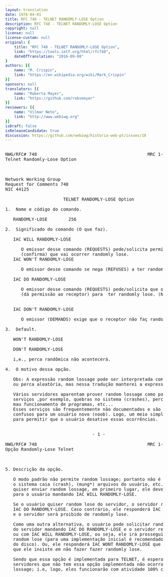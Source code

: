 ```yaml
---
layout: translation
date: 1978-04-01
title: RFC 748 - TELNET RANDOMLY-LOSE Option
description: RFC 748 - TELNET RANDOMLY-LOSE Option
copyright: null
license: null
license-custom: null
original: {
    title: "RFC 748 - TELNET RANDOMLY-LOSE Option",
    link: "https://tools.ietf.org/html/rfc748",
    dateOfTranslation: "2016-09-08"
}
authors: [{
    name: "M. Crispin",
    link: "https://en.wikipedia.org/wiki/Mark_Crispin"
}]
sponsors: null
translators: [{
    name: "Roberta Mayer",
    link: "https://github.com/robsmayer"
}]
reviewers: [{
    name: "Vilmar Neto",
    link: "http://www.webiwg.org"
}]
isDraft: false
isReleaseCandidate: true
discussion: https://github.com/webiwg/historia-web-pt/issues/18
---
```


<pre>

NWG/RFC# 748                                          MRC 1-APR-78 44125
Telnet Randomly-Lose Option



Network Working Group                                         M. Crispin
Request for Comments 748                                           SU-AI
NIC 44125                                                   1 April 1978

                      TELNET RANDOMLY-LOSE Option

1.  Nome e código do comando.

   RANDOMLY-LOSE        256

2.  Significado do comando (O que faz).

   IAC WILL RANDOMLY-LOSE

      O emissor desse comando (REQUESTS) pede/solicita permissão
      (confirma) que vai ocorrer randomly lose.
   IAC WON'T RANDOMLY-LOSE

      O emissor desse comando se nega (REFUSES) a ter randomly lose.

   IAC DO RANDOMLY-LOSE

      O emissor desse comando (REQUESTS) pede/solicita que o receptor
      (dá permissão ao receptor) para  ter randomly lose. (Nota: não gostei dessa tradução)


   IAC DON'T RANDOMLY-LOSE

      O emissor (DEMANDS) exige que o receptor não faç randomly lose.

3.  Default.

   WON'T RANDOMLY-LOSE

   DON'T RANDOMLY-LOSE

   i,e., perca randômica não acontecerá.

4.  O motivo dessa opção.

   Obs: A expressão random lossage pode ser interpretada como perca randômica
   ou perca aleatória, mas nessa tradução manterei a expressão original.

   Vários servidores aparentam prover random lossage como parte do seus
   serviços ,por exemplo, quebras no sistema (crashes), perca de dados,
   mau funcionamento de programas, etc...
   Esses serviços são frequentemente não documentados e são em geral
   confusos para um usuário novo (noob). Logo, um meio simples é necessário
   para permitir que o usuário desative essas ocorrências.


                                 - 1 -

NWG/RFC# 748                                          MRC 1-APR-78 44125
Opção Randomly-Lose Telnet



5. Descrição da opção.

   O modo padrão não permite random lossage; portanto não é permitido que
   o sistema caia (crash), (mung*) arquivos do usuário, etc. Se o sevidor
   quiser enviar random lossage, em primeiro lugar, ele deve pedir permisão
   para o usuário mandando IAC WILL RANDOMLY-LOSE.

   Se o usuário quiser random lose do servidor, o servidor responderá
   IAC DO RANDOMLY-LOSE. Caso contrário, ele responderá IAC DONT RANDOMLY-LOSE
   e o servidor será proibido de randomly lose.

   Como uma outra alternativa, o usuário pode solicitar random lossage
   do servidor mandando IAC DO RANDOMLY-LOSE e o servidor responderá
   ou com IAC WILL RANDOMLY-LOSE, ou seja, ele irá prosseguir fazendo
   random lose (para uma implementação inicial é recomendado apagar arquivos
   do disco). Ou, ele responderá IAC WONT RANDOMLY-LOSE que significa
   que ele insiste em não fazer fazer randomly lose.

   Sendo que essa opção é implementada para TELNET, é esperado que em
   servidores que não tem essa opção implementada não ocorra random
   lossage; i.e, logo, eles funcionarão com atividade 100% confiável.

</pre>
